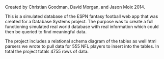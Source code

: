 Created by Christian Goodman, David Morgan, and Jason Moix 2014.

This is a simulated database of the ESPN fantasy football web app that was created for a Database Systems project. The purpose was to create a full functioning simulated real world database with real information which could then be queried to find meaningful data.

The project includes a relational schema diagram of the tables as well html parsers we wrote to pull data for 555 NFL players to insert into the tables. In total the project totals 4755 rows of data. 